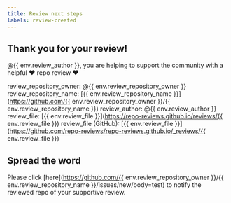 ```yaml
---
title: Review next steps
labels: review-created
---
```


## Thank you for your review!

@{{ env.review_author }}, you are helping to support the community with a helpful ❤️ repo review ❤️  

review_repository_owner: @{{ env.review_repository_owner }}
review_repository_name: [{{ env.review_repository_name }}](https://github.com/{{ env.review_repository_owner }}/{{ env.review_repository_name }})
review_author: @{{ env.review_author }}
review_file: [{{ env.review_file }}](https://repo-reviews.github.io/reviews/{{ env.review_file }})
review_file (GitHub): [{{ env.review_file }}](https://github.com/repo-reviews/repo-reviews.github.io/_reviews/{{ env.review_file }})

## Spread the word

Please click [here](https://github.com/{{ env.review_repository_owner }}/{{ env.review_repository_name }}/issues/new/body=test) to notify the reviewed repo of your supportive review.

